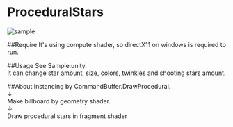 # ProceduralStars

![sample](https://github.com/sakope/ProceduralStars/blob/master/Sample.gif)

##Require
It's using compute shader, so directX11 on windows is required to run. 

##Usage
See Sample.unity.  
It can change star amount, size, colors, twinkles and shooting stars amount.

##About
Instancing by CommandBuffer.DrawProcedural.  
↓  
Make billboard by geometry shader.  
↓  
Draw procedural stars in fragment shader
